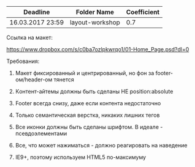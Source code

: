Deadline         | Folder Name      | Coefficient
-----------------|------------------|--------------
16.03.2017 23:59 | layout-workshop  | 0.7

Ссылка на макет:

https://www.dropbox.com/s/c0ba7ozlpkwrqo1/01-Home_Page.psd?dl=0

Требования:

1) Макет фиксированный и центрированный, но фон за footer-ом/header-ом тянется

2) Кoнтент-айтемы должны быть сделаны НЕ position:absolute

3) Footer всегда снизу, даже если контента недостаточно

4) Только семантическая верстка, никаких лишних тегов

5) Все иконки должны быть сделаны шрифтом. В идеале - псевдоэлементами

6) Все, что может нажиматься - должно реагировать на наведение

7) IE9+, поэтому используем HTML5 по-максимуму
